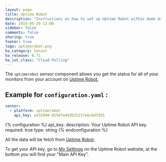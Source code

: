 ```yaml
---
layout: page
title: Uptime Robot
description: "Instructions on how to set up Uptime Robot within Home Assistant."
date: 2018-05-26 13:00
sidebar: false
comments: false
sharing: true
footer: true
logo: uptimerobot.png
ha_category: Sensor
ha_release: 0.71
ha_iot_class: "Cloud Polling"
---
```


The `uptimerobot` sensor component allows you get the status for all of your monitors from your account on [Uptime Robot.]( https://uptimerobot.com)

## Example for `configuration.yaml` :

```yaml
sensor:
  - platform: uptimerobot
    api_key: u432898-d2507e493b31217e6c64fd35
```

{% configuration %}
api_key:
  description: Your Uptime Robot API key.
  required: true
  type: string
{% endconfiguration %}

All the data will be fetch from [Uptime Robot](https://uptimerobot.com).

To get your API key, go to [My Settings](https://uptimerobot.com/dashboard#mySettings) on the Uptime Robot website, at the bottom you will find your "Main API Key".
